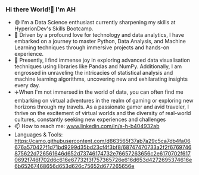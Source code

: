 ### Hi there World!👋 I'm AH
- 😄 I'm a Data Science enthusiast currently sharpening my skills at HyperionDev's Skills Bootcamp.
- 🔭 Driven by a profound love for technology and data analytics, I have embarked on a journey to master Python, Data Analysis, and Machine Learning techniques through immersive projects and hands-on experience.
- 🌱 Presently, I find immense joy in exploring advanced data visualisation techniques using libraries like Pandas and NumPy. Additionally, I am engrossed in unraveling the intricacies of statistical analysis and machine learning algorithms, uncovering new and exhilarating insights every day.
- ✈️When I'm not immersed in the world of data, you can often find me embarking on virtual adventures in the realm of gaming or exploring new horizons through my travels. As a passionate gamer and avid traveler, I thrive on the excitement of virtual worlds and the diversity of real-world cultures, constantly seeking new experiences and challenges
- 📫 How to reach me: www.linkedin.com/in/a-h-b404932ab
- Languages & Tools: https://camo.githubusercontent.com/d863565f37ab7a29c5ca7db4fa06676a570427f1d71bd9299d35bd23cf4f3bf8/68747470733a2f2f6769746875622d726561646d652d73746174732e76657263656c2e6170702f6170692f746f702d6c616e67732f3f757365726e616d653d4272695374616e6b65267468656d653d626c75652d677265656e
